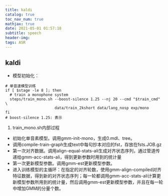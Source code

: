 ```yaml
---
title: kaldi
catalog: true
toc_nav_num: true
mathjax: true
date: 2021-05-01 01:57:18
subtitle: speech
header-img:
tags: ASR
---
```


## kaldi

- 模型初始化：
```shell
# 单音速模型训练
if [ $stage -le 8 ]; then
  # train a monophone system
  steps/train_mono.sh --boost-silence 1.25 --nj 20 --cmd "$train_cmd" \
                      data/train_2kshort data/lang_nosp exp/mono
fi
# boost-silence 1.25: 表示
```

1. train_mono.sh内部过程
- 初始化单音素模型。调用gmm-init-mono，生成0.mdl、tree。
- 调用compile-train-graph生成text中每句抄本对应的fst，存放在fsts.JOB.gz
- 第一次对齐数据。调用align-equal-stats-ali生成对齐状态序列，通过管道传递给gmm-acc-stats-ali，得到更新参数时用到的统计量
- 第一次更新模型参数。调用gmm-est更新模型参数。
- 进入训练模型的主循环：在指定的对齐轮数，使用gmm-align-compiled对齐特征数据，得到新的对齐状态序列；每一轮都调用gmm-acc-stats-ali计算更新模型参数所用到的统计量，然后调用gmm-est更新模型参数，并且在每一轮中增加GMM的分量个数。

##